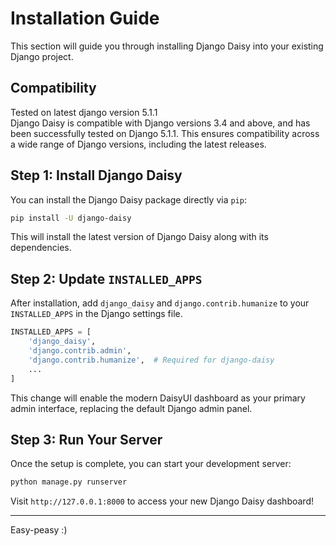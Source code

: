 # Installation Guide

This section will guide you through installing Django Daisy into your existing Django project.

## Compatibility
Tested on latest django version 5.1.1
<br>
Django Daisy is compatible with Django versions 3.4 and above, and has been successfully tested on Django 5.1.1. This ensures compatibility across a wide range of Django versions, including the latest releases.

## Step 1: Install Django Daisy

You can install the Django Daisy package directly via `pip`:

```bash
pip install -U django-daisy
```

This will install the latest version of Django Daisy along with its dependencies.

## Step 2: Update `INSTALLED_APPS`

After installation, add `django_daisy` and `django.contrib.humanize` to your `INSTALLED_APPS` in the Django settings file.  

```python
INSTALLED_APPS = [
    'django_daisy',
    'django.contrib.admin',
    'django.contrib.humanize',  # Required for django-daisy
    ...
]
```

This change will enable the modern DaisyUI dashboard as your primary admin interface, replacing the default Django admin panel.


## Step 3: Run Your Server

Once the setup is complete, you can start your development server:

```bash
python manage.py runserver
```

Visit `http://127.0.0.1:8000` to access your new Django Daisy dashboard!

---
Easy-peasy :)
